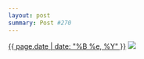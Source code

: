 ```yaml
---
layout: post
summary: Post #270
---
```


<p>
  <time><a href="/270">{{ page.date | date: "%B %e, %Y" }}</a></time>
  <a href="/270"><img src="{{ site.assets_url }}/270-640.jpg" srcset="{{ site.assets_url }}/270-1280.jpg 1280w, {{ site.assets_url }}/270-960.jpg 960w, {{ site.assets_url }}/270-640.jpg 640w, {{ site.assets_url }}/270-320.jpg 320w" sizes="(min-width: 700px) 50vw, calc(100vw - 2rem)" /></a>
</p>
